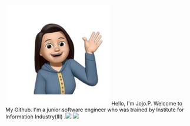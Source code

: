 ![image](https://github.com/jojononstop/jojononstop/blob/main/profileimage.png)  Hello, I'm Jojo.P. Welcome to My Github. I'm a junior software engineer who was trained by Institute for Information Industry(III)  .<img src="https://github-readme-stats.vercel.app/api/top-langs/?username=sun0225SUN&hide_title=true&hide_border=true&layout=compact&langs_count=6&text_color=000&icon_color=fff&bg_color=0,52fa5a,4dfcff,c64dff&theme=graywhite" /> ![](https://komarev.com/ghpvc/?username=jojononstop&color=yellow)










